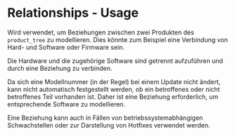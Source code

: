 # Relationships - Usage

Wird verwendet, um Beziehungen zwischen zwei Produkten des `product_tree` zu modellieren.
Dies könnte zum Beispiel eine Verbindung von Hard- und Software oder Firmware sein.

Die Hardware und die zugehörige Software sind getrennt aufzuführen und durch eine Beziehung zu verbinden.

Da sich eine Modellnummer (in der Regel) bei einem Update nicht ändert, kann nicht automatisch festgestellt werden, ob ein betroffenes oder nicht betroffenes Teil vorhanden ist.
Daher ist eine Beziehung erforderlich, um entsprechende Software zu modellieren.

Eine Beziehung kann auch in Fällen von betriebssystemabhängigen Schwachstellen oder zur Darstellung von Hotfixes verwendet werden.